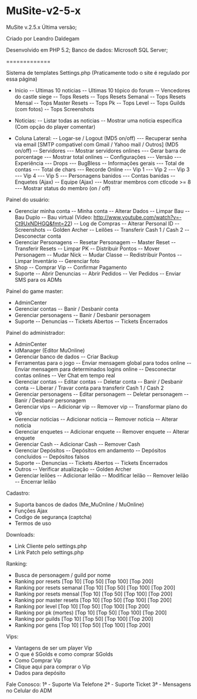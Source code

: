 MuSite-v2-5-x
=============

MuSite v.2.5.x Última versão;

Criado por Leandro Daldegam

Desenvolvido em PHP 5.2;
Banco de dados: Microsoft SQL Server;

=============

Sistema de templates
Settings.php (Praticamente todo o site é regulado por essa página)

 - Inicio
  -- Ultimas 10 noticias
  -- Ultimas 10 tópico do forum
  -- Vencedores do castle siege
  -- Tops Resets
  -- Tops Resets Semanal
  -- Tops Resets Mensal
  -- Tops Master Resets
  -- Tops Pk
  -- Tops Level
  -- Tops Guilds (com fotos)
  -- Tops Screenshots

 - Noticias: 
  -- Listar todas as noticias
  -- Mostrar uma noticia especifica (Com opção do player comentar)

 - Coluna Lateral:
  -- Logar-se / Logout (MD5 on/off)
  --- Recuperar senha via email [SMTP compativel com Gmail / Yahoo mail / Outros] (MD5 on/off)
  -- Servidores
   --- Mostrar servidores onlines
   --- Gerar barra de porcentage
   --- Mostrar total onlines 
  -- Configurações
   --- Versão
   --- Experiência
   --- Drops
   --- BugBless
  -- Informações gerais
   --- Total de contas
   --- Total de chars
   --- Recorde Online
   --- Vip 1
   --- Vip 2
   --- Vip 3
   --- Vip 4
   --- Vip 5
   --- Personagens banidos
   --- Contas banidas
  -- Enquetes (Ajax)
  -- Equipe (Ajax)
   --- Mostrar membros com ctlcode >= 8
   --- Mostrar status do membro (on / off)

Painel do usuário: 
 - Gerenciar minha conta
  -- Minha conta
  -- Alterar Dados
  -- Limpar Bau
  -- Bau Duplo
  -- Bau virtual (Video: http://www.youtube.com/watch?v=-Ct9UxNDHGQ&fmt=22)
  -- Log de Compras
  -- Alterar Personal ID
  -- Screenshots
  -- Golden Archer
  -- Leilões
  -- Transferir Cash 1 / Cash 2
  -- Desconectar conta
 - Gerenciar Personagens
  -- Resetar Personagem
  -- Master Reset
  -- Transferir Resets
  -- Limpar PK
  -- Distribuir Pontos
  -- Mover Personagem
  -- Mudar Nick
  -- Mudar Classe
  -- Redistribuir Pontos
  -- Limpar Inventário
  -- Gerenciar foto
 - Shop
  -- Comprar Vip
  -- Confirmar Pagamento
 - Suporte
  -- Abrir Denuncias
  -- Abrir Pedidos
  -- Ver Pedidos
  -- Enviar SMS para os ADMs

Painel do game master: 
 - AdminCenter
 - Gerenciar contas
  -- Banir / Desbanir conta
 - Gerenciar personagens
  -- Banir / Desbanir personagem
 - Suporte 
  -- Denuncias
  -- Tickets Abertos
  -- Tickets Encerrados  

Painel do administrador: 
 - AdminCenter
 - ldManager (Editor MuOnline)
 - Gerenciar banco de dados
  -- Criar Backup
 - Ferramentas para o jogo
  -- Enviar mensagem global para todos online
  -- Enviar mensagem para determinados logins online
  -- Desconectar contas onlines
  -- Ver Chat em tempo real
 - Gerenciar contas
  -- Editar contas
  -- Deletar conta
  -- Banir / Desbanir conta
  -- Liberar / Travar conta para transferir Cash 1 / Cash 2
 - Gerenciar personagens
  -- Editar personagem
  -- Deletar personagem
  -- Banir / Desbanir personagem
 - Gerenciar vips
  -- Adicionar vip
  -- Remover vip
  -- Transformar plano do vip  
 - Gerenciar noticias 
  -- Adicionar noticia
  -- Remover noticia
  -- Alterar noticia  
 - Gerenciar enquetes 
  -- Adicionar enquete
  -- Remover enquete
  -- Alterar enquete  
 - Gerenciar Cash
  -- Adicionar Cash
  -- Remover Cash  
 - Gerenciar Depósitos
  -- Depósitos em andamento 
  -- Depósitos concluidos
  -- Depósitos falsos  
 - Suporte 
  -- Denuncias
  -- Tickets Abertos
  -- Tickets Encerrados  
 - Outros
  -- Verificar atualização
  -- Golden Archer
 - Gerenciar leilões
  -- Adicionar leilão
  -- Modificar leilão
  -- Remover leilão
  -- Encerrar leilão

Cadastro: 
 - Suporta bancos de dados (Me_MuOnline / MuOnline)
 - Funções Ajax
 - Codigo de segurança (captcha)
 - Termos de uso

Downloads: 
 - Link Cliente pelo settings.php
 - Link Patch pelo settings.php

Ranking: 
 - Busca de personagem / guild por nome
 - Ranking por resets [Top 10] [Top 50] [Top 100] [Top 200]
 - Ranking por resets semanal [Top 10] [Top 50] [Top 100] [Top 200]
 - Ranking por resets mensal [Top 10] [Top 50] [Top 100] [Top 200]
 - Ranking por master resets [Top 10] [Top 50] [Top 100] [Top 200]
 - Ranking por level [Top 10] [Top 50] [Top 100] [Top 200]
 - Ranking por pk (mortes) [Top 10] [Top 50] [Top 100] [Top 200]
 - Ranking por guilds [Top 10] [Top 50] [Top 100] [Top 200]
 - Ranking por gens [Top 10] [Top 50] [Top 100] [Top 200]

Vips: 
 - Vantagens de ser um player Vip
 - O que é SGolds e como comprar SGolds
 - Como Comprar Vip
 - Clique aqui para comprar o Vip
 - Dados para depósito

Fale Conosco:
 1ª - Suporte Via Telefone
 2ª - Suporte Ticket
 3ª - Mensagens no Celular do ADM
